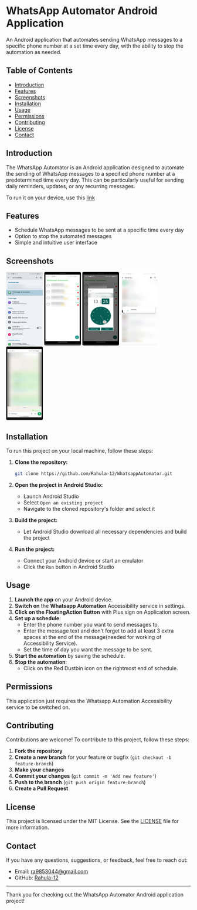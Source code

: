 # WhatsApp Automator Android Application

An Android application that automates sending WhatsApp messages to a specific phone number at a set time every day, with the ability to stop the automation as needed.

## Table of Contents

- [Introduction](#introduction)
- [Features](#features)
- [Screenshots](#screenshots)
- [Installation](#installation)
- [Usage](#usage)
- [Permissions](#permissions)
- [Contributing](#contributing)
- [License](#license)
- [Contact](#contact)

## Introduction

The WhatsApp Automator is an Android application designed to automate the sending of WhatsApp messages to a specified phone number at a predetermined time every day. This can be particularly useful for sending daily reminders, updates, or any recurring messages.

To run it on your device, use this [link](https://github.com/Rahula-12/WhatsappAutomator/releases/download/WhatsappAutomator/WhatsAppAutomator.apk)

## Features

- Schedule WhatsApp messages to be sent at a specific time every day
- Option to stop the automated messages
- Simple and intuitive user interface

## Screenshots

<div>
<img src="AssessibilityService.png" width="100" height="200">
<img src="HomeScreen.png" width="100" height="200">
  <img src="SchedulingMessage.png" width="100" height="200">
<img src="SendingMessage.png" width="100" height="200">
<img src="MessageSent.png" width="100" height="200">
</div>

## Installation

To run this project on your local machine, follow these steps:

1. **Clone the repository:**
    ```sh
    git clone https://github.com/Rahula-12/WhatsappAutomator.git
    ```

2. **Open the project in Android Studio:**
    - Launch Android Studio
    - Select `Open an existing project`
    - Navigate to the cloned repository's folder and select it

3. **Build the project:**
    - Let Android Studio download all necessary dependencies and build the project

4. **Run the project:**
    - Connect your Android device or start an emulator
    - Click the `Run` button in Android Studio

## Usage

1. **Launch the app** on your Android device.
2. **Switch on** the **Whatsapp Automation** Accessibility service in settings.
3. **Click on the FloatingAction Button** with Plus sign on Application screen.
4. **Set up a schedule**:
   - Enter the phone number you want to send messages to.
   - Enter the message text and don't forget to add at least 3 extra spaces at the end of the message(needed for working of Accessibility Service).
   - Set the time of day you want the message to be sent.
5. **Start the automation** by saving the schedule.
6. **Stop the automation**:
   - Click on the Red Dustbin icon on the rightmost end of schedule.

## Permissions

This application just requires the Whatsapp Automation Accessibility service to be switched on.

## Contributing

Contributions are welcome! To contribute to this project, follow these steps:

1. **Fork the repository**
2. **Create a new branch** for your feature or bugfix (`git checkout -b feature-branch`)
3. **Make your changes**
4. **Commit your changes** (`git commit -m 'Add new feature'`)
5. **Push to the branch** (`git push origin feature-branch`)
6. **Create a Pull Request**

## License

This project is licensed under the MIT License. See the [LICENSE](LICENSE) file for more information.

## Contact

If you have any questions, suggestions, or feedback, feel free to reach out:

- Email: ra9853044@gmail.com
- GitHub: [Rahula-12](https://github.com/Rahula-12)

---

Thank you for checking out the WhatsApp Automator Android application project!
